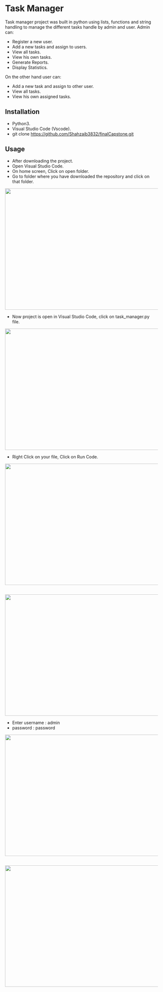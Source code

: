 # Task Manager

   Task manager project was built in python using lists, functions and string handling to manage the different tasks handle by admin and user. 
   Admin can:
   - Register a new user.
   - Add a new tasks and assign to users.
   - View all tasks.
   - View his own tasks.
   - Generate Reports.
   - Display Statistics.

   On the other hand user can:
   - Add a new task and assign to other user.
   - View all tasks.
   - View his own assigned tasks.

## Installation
 -  Python3.
 -  Visual Studio Code (Vscode).
 -  git clone https://github.com/Shahzaib3832/finalCapstone.git

## Usage

- After downloading the project.
- Open Visual Studio Code.
- On home screen, Click on open folder.
- Go to folder where you have downloaded the repository and click on that folder.

<img src = "https://github.com/user-attachments/assets/b83756a1-09a2-47c7-b27d-9ed389749298" height="400" width="1500">

- Now project is open in Visual Studio Code, click on task_manager.py file.
  
<img src = "https://github.com/user-attachments/assets/fd769499-b267-41ce-aab7-c6962034a47d" height="400" width="1500">

- Right Click on your file, Click on Run Code.

<img src = "https://github.com/user-attachments/assets/0bb5c5fe-638a-4538-a55c-15b9668e5862" height="400" width="1500"> 

<br> <img src = "https://github.com/user-attachments/assets/1f4a4c71-4d71-40d6-b060-447b818e33a3" height="400" width="1500"> </br>

- Enter username : admin
- password : password

<img src = "https://github.com/user-attachments/assets/acf0e4f6-6872-4d09-95a3-269be6a487fc" height="400" width="1500">

<br> <img src = "https://github.com/user-attachments/assets/bf6554c6-af36-4df1-868a-3fa0fac5d711" height="400" width="1500"> </br>
